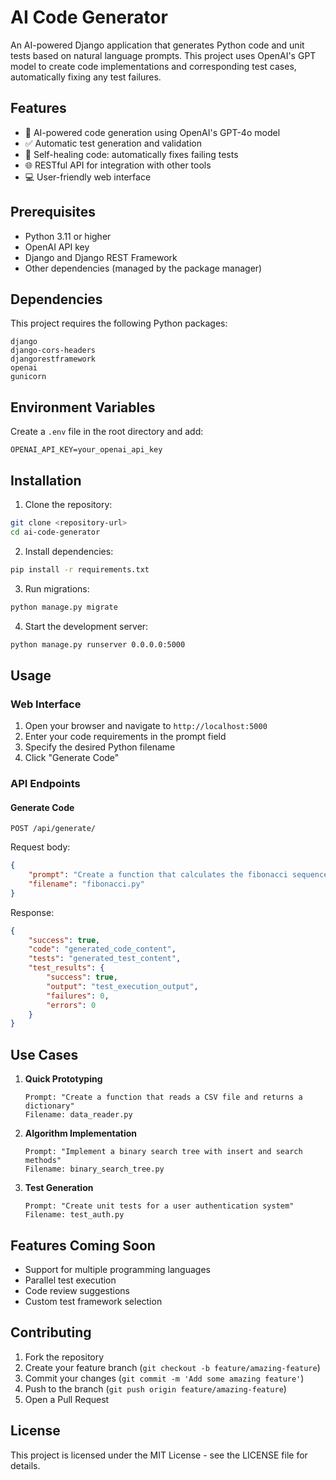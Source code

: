 # AI Code Generator

An AI-powered Django application that generates Python code and unit tests based on natural language prompts. This project uses OpenAI's GPT model to create code implementations and corresponding test cases, automatically fixing any test failures.

## Features

- 🤖 AI-powered code generation using OpenAI's GPT-4o model
- ✅ Automatic test generation and validation
- 🔄 Self-healing code: automatically fixes failing tests
- 🌐 RESTful API for integration with other tools
- 💻 User-friendly web interface

## Prerequisites

- Python 3.11 or higher
- OpenAI API key
- Django and Django REST Framework
- Other dependencies (managed by the package manager)

## Dependencies

This project requires the following Python packages:
```
django
django-cors-headers
djangorestframework
openai
gunicorn
```

## Environment Variables

Create a `.env` file in the root directory and add:

```
OPENAI_API_KEY=your_openai_api_key
```

## Installation

1. Clone the repository:
```bash
git clone <repository-url>
cd ai-code-generator
```

2. Install dependencies:
```bash
pip install -r requirements.txt
```

3. Run migrations:
```bash
python manage.py migrate
```

4. Start the development server:
```bash
python manage.py runserver 0.0.0.0:5000
```

## Usage

### Web Interface

1. Open your browser and navigate to `http://localhost:5000`
2. Enter your code requirements in the prompt field
3. Specify the desired Python filename
4. Click "Generate Code"

### API Endpoints

#### Generate Code
```
POST /api/generate/
```

Request body:
```json
{
    "prompt": "Create a function that calculates the fibonacci sequence",
    "filename": "fibonacci.py"
}
```

Response:
```json
{
    "success": true,
    "code": "generated_code_content",
    "tests": "generated_test_content",
    "test_results": {
        "success": true,
        "output": "test_execution_output",
        "failures": 0,
        "errors": 0
    }
}
```

## Use Cases

1. **Quick Prototyping**
   ```
   Prompt: "Create a function that reads a CSV file and returns a dictionary"
   Filename: data_reader.py
   ```

2. **Algorithm Implementation**
   ```
   Prompt: "Implement a binary search tree with insert and search methods"
   Filename: binary_search_tree.py
   ```

3. **Test Generation**
   ```
   Prompt: "Create unit tests for a user authentication system"
   Filename: test_auth.py
   ```

## Features Coming Soon

- Support for multiple programming languages
- Parallel test execution
- Code review suggestions
- Custom test framework selection

## Contributing

1. Fork the repository
2. Create your feature branch (`git checkout -b feature/amazing-feature`)
3. Commit your changes (`git commit -m 'Add some amazing feature'`)
4. Push to the branch (`git push origin feature/amazing-feature`)
5. Open a Pull Request

## License

This project is licensed under the MIT License - see the LICENSE file for details.

